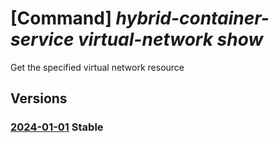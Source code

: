 # [Command] _hybrid-container-service virtual-network show_

Get the specified virtual network resource

## Versions

### [2024-01-01](/Resources/mgmt-plane/L3N1YnNjcmlwdGlvbnMve30vcmVzb3VyY2Vncm91cHMve30vcHJvdmlkZXJzL21pY3Jvc29mdC5oeWJyaWRjb250YWluZXJzZXJ2aWNlL3ZpcnR1YWxuZXR3b3Jrcy97fQ==/2024-01-01.xml) **Stable**

<!-- mgmt-plane /subscriptions/{}/resourcegroups/{}/providers/microsoft.hybridcontainerservice/virtualnetworks/{} 2024-01-01 -->
